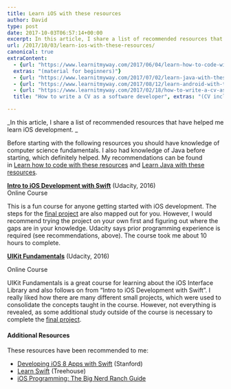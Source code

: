 ```yaml
---
title: Learn iOS with these resources
author: David
type: post
date: 2017-10-03T06:57:14+00:00
excerpt: In this article, I share a list of recommended resources that have helped me learn iOS development.
url: /2017/10/03/learn-ios-with-these-resources/
canonical: true
extraContent:
  - {url: "https://www.learnitmyway.com/2017/06/04/learn-how-to-code-with-these-resources/", title: "Learn how to code with these resources",
  extras: "(material for beginners)"}
  - {url: "https://www.learnitmyway.com/2017/07/02/learn-java-with-these-resources/", title: "Learn Java with these resources"}
  - {url: "https://www.learnitmyway.com/2017/08/12/learn-android-with-these-resources/", title: "Learn Android with these resources"}
  - {url: "https://www.learnitmyway.com/2017/02/18/how-to-write-a-cv-as-a-software-developer/", 
  title: "How to write a CV as a software developer", extras: "(CV included)"}

---
```


_In this article, I share a list of recommended resources that have helped me learn iOS development. _

<!--more-->

Before starting with the following resources you should have knowledge of computer science fundamentals.
I also had knowledge of Java before starting, which definitely helped.
My recommendations can be found
in <a href="https://learnitmyway.com/2017/06/04/learn-how-to-code-with-these-resources/" target="_blank" 
rel="noopener">Learn how to code with these resources</a>
and <a href="https://learnitmyway.com/2017/07/02/learn-java-with-these-resources/" target="_blank" 
rel="noopener">Learn Java with these resources</a>.

**<a href="https://www.udacity.com/course/intro-to-ios-app-development-with-swift--ud585" target="_blank" 
rel="noopener">Intro to iOS Development with Swift</a>** (Udacity, 2016)  
Online Course

This is a fun course for anyone getting started with iOS development.
The steps for the <a href="https://github.com/DeveloperDavo/PitchPerfect" target="_blank" 
rel="noopener">final project</a> are also mapped out for you.
However, I would recommend trying the project on your own first and figuring out where the gaps are in your knowledge.
Udacity says prior programming experience is required (see recommendations, above).
The course took me about 10 hours to complete.

**<a href="https://www.udacity.com/course/uikit-fundamentals--ud788" target="_blank" 
rel="noopener">UIKit Fundamentals</a>** (Udacity, 2016)

Online Course

UIKit Fundamentals is a great course for learning about the iOS Interface Library
and also follows on from &#8220;Intro to iOS Development with Swift&#8221;.
I really liked how there are many different small projects,
which were used to consolidate the concepts taught in the course.
However, not everything is revealed, as some additional study outside of the course is necessary to complete the
<a href="https://github.com/DeveloperDavo/MemeMe" target="_blank" rel="noopener">final project</a>.

#### Additional Resources

These resources have been recommended to me:

- <a href="https://itunes.apple.com/us/course/developing-ios-8-apps-swift/id961180099" target="_blank" 
  rel="noopener">Developing iOS 8 Apps with Swift</a> (Stanford)
- <a href="https://teamtreehouse.com/tracks/learn-swift" target="_blank" 
  rel="noopener">Learn Swift</a> (Treehouse)
- <a href="https://www.bignerdranch.com/books/ios-programming/" target="_blank" 
  rel="noopener">iOS Programming: The Big Nerd Ranch Guide</a>
